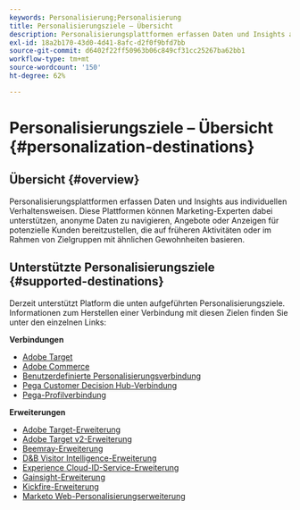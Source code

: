 ```yaml
---
keywords: Personalisierung;Personalisierung
title: Personalisierungsziele – Übersicht
description: Personalisierungsplattformen erfassen Daten und Insights aus individuellen Verhaltensweisen. Diese Plattformen können Marketing-Experten dabei unterstützen, anonyme Daten zu navigieren, Angebote oder Anzeigen für potenzielle Kunden bereitzustellen, die auf früheren Aktivitäten oder im Rahmen von Zielgruppen mit ähnlichen Gewohnheiten basieren.
exl-id: 18a2b170-43d0-4d41-8afc-d2f0f9bfd7bb
source-git-commit: d6402f22ff50963b06c849cf31cc25267ba62bb1
workflow-type: tm+mt
source-wordcount: '150'
ht-degree: 62%

---
```


# Personalisierungsziele – Übersicht {#personalization-destinations}

## Übersicht {#overview}

Personalisierungsplattformen erfassen Daten und Insights aus individuellen Verhaltensweisen. Diese Plattformen können Marketing-Experten dabei unterstützen, anonyme Daten zu navigieren, Angebote oder Anzeigen für potenzielle Kunden bereitzustellen, die auf früheren Aktivitäten oder im Rahmen von Zielgruppen mit ähnlichen Gewohnheiten basieren.

## Unterstützte Personalisierungsziele {#supported-destinations}

Derzeit unterstützt Platform die unten aufgeführten Personalisierungsziele. Informationen zum Herstellen einer Verbindung mit diesen Zielen finden Sie unter den einzelnen Links:

**Verbindungen**

* [Adobe Target](adobe-target-connection.md)
* [Adobe Commerce](adobe-commerce.md)
* [Benutzerdefinierte Personalisierungsverbindung](custom-personalization.md)
* [Pega Customer Decision Hub-Verbindung](pega.md)
* [Pega-Profilverbindung](pega-profile.md)

**Erweiterungen**

* [Adobe Target-Erweiterung](adobe-target.md)
* [Adobe Target v2-Erweiterung](adobe-target-v2.md)
* [Beemray-Erweiterung](beemray.md)
* [D&amp;B Visitor Intelligence-Erweiterung](dnb.md)
* [Experience Cloud-ID-Service-Erweiterung](adobe-ecid.md)
* [Gainsight-Erweiterung](gainsight.md)
* [Kickfire-Erweiterung](kickfire.md)
* [Marketo Web-Personalisierungserweiterung](marketo-web-personalization.md)
